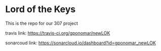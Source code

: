 # Lord of the Keys

This is the repo for our 307 project

travis link: https://travis-ci.org/gponomar/newLOK

sonarcoud link: https://sonarcloud.io/dashboard?id=gponomar_newLOK

